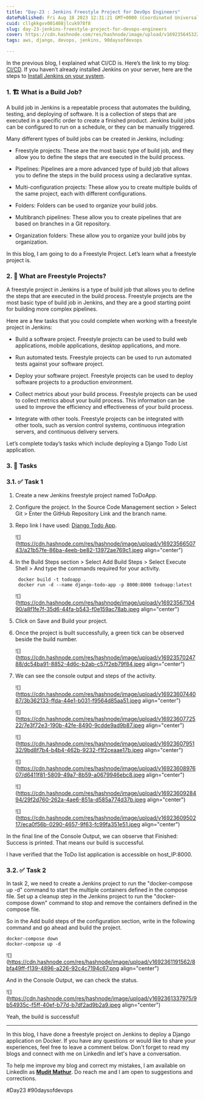 ```yaml
---
title: "Day-23 : Jenkins Freestyle Project for DevOps Engineers"
datePublished: Fri Aug 18 2023 12:31:21 GMT+0000 (Coordinated Universal Time)
cuid: cllgkkgvv001408jlcuk978f8
slug: day-23-jenkins-freestyle-project-for-devops-engineers
cover: https://cdn.hashnode.com/res/hashnode/image/upload/v1692356453224/3ee90ea4-58fe-4d9a-970a-19c83346e7e0.jpeg
tags: aws, django, devops, jenkins, 90daysofdevops

---
```


In the previous blog, I explained what CI/CD is. Here’s the link to my blog: [CI/CD](https://muditm12.hashnode.dev/day-22-getting-started-with-jenkins#heading-1-cicd). If you haven’t already installed Jenkins on your server, here are the steps to [Install Jenkins on your system](https://muditm12.hashnode.dev/day-22-getting-started-with-jenkins#heading-32-installing-jenkins).

### **1\. 🏗️ What is a Build Job?**

A build job in Jenkins is a repeatable process that automates the building, testing, and deploying of software. It is a collection of steps that are executed in a specific order to create a finished product. Jenkins build jobs can be configured to run on a schedule, or they can be manually triggered.

Many different types of build jobs can be created in Jenkins, including:

* Freestyle projects: These are the most basic type of build job, and they allow you to define the steps that are executed in the build process.
    
* Pipelines: Pipelines are a more advanced type of build job that allows you to define the steps in the build process using a declarative syntax.
    
* Multi-configuration projects: These allow you to create multiple builds of the same project, each with different configurations.
    
* Folders: Folders can be used to organize your build jobs.
    
* Multibranch pipelines: These allow you to create pipelines that are based on branches in a Git repository.
    
* Organization folders: These allow you to organize your build jobs by organization.
    

In this blog, I am going to do a Freestyle Project. Let’s learn what a freestyle project is.

### **2\. 🎨 What are Freestyle Projects?**

A freestyle project in Jenkins is a type of build job that allows you to define the steps that are executed in the build process. Freestyle projects are the most basic type of build job in Jenkins, and they are a good starting point for building more complex pipelines.

Here are a few tasks that you could complete when working with a freestyle project in Jenkins:

* Build a software project. Freestyle projects can be used to build web applications, mobile applications, desktop applications, and more.
    
* Run automated tests. Freestyle projects can be used to run automated tests against your software project.
    
* Deploy your software project. Freestyle projects can be used to deploy software projects to a production environment.
    
* Collect metrics about your build process. Freestyle projects can be used to collect metrics about your build process. This information can be used to improve the efficiency and effectiveness of your build process.
    
* Integrate with other tools. Freestyle projects can be integrated with other tools, such as version control systems, continuous integration servers, and continuous delivery servers.
    

Let’s complete today’s tasks which include deploying a Django Todo List application.

### **3\. 📝 Tasks**

### **3.1. ✅ Task 1**

1. Create a new Jenkins freestyle project named ToDoApp.
    
2. Configure the project. In the Source Code Management section &gt; Select Git &gt; Enter the GitHub Repository Link and the branch name.
    
3. Repo link I have used: [Django Todo App](https://github.com/joy00900/django-todo-cicd).
    
    ![](https://cdn.hashnode.com/res/hashnode/image/upload/v1692356650743/a21b57fe-86ba-4eeb-be82-13972ae769c1.jpeg align="center")
    
4. In the Build Steps section &gt; Select Add Build Steps &gt; Select Execute Shell &gt; And type the commands required for your activity.
    
    ```plaintext
     docker build -t todoapp .
     docker run -d --name django-todo-app -p 8000:8000 todoapp:latest
    ```
    
    ![](https://cdn.hashnode.com/res/hashnode/image/upload/v1692356710490/a8f1fe7f-35d6-44fa-b543-f0e159ac78ab.jpeg align="center")
    
5. Click on Save and Build your project.
    
6. Once the project is built successfully, a green tick can be observed beside the build number.
    
    ![](https://cdn.hashnode.com/res/hashnode/image/upload/v1692357024788/dc54ba91-8852-4d6c-b2ab-c57f2eb79f84.jpeg align="center")
    
7. We can see the console output and steps of the activity.
    
    ![](https://cdn.hashnode.com/res/hashnode/image/upload/v1692360744087/3b362133-ffda-44e1-b031-f9564d85aa51.jpeg align="center")
    
    ![](https://cdn.hashnode.com/res/hashnode/image/upload/v1692360772522/7e3f72e3-190b-42fe-8490-9cdde9ad9b87.jpeg align="center")
    
    ![](https://cdn.hashnode.com/res/hashnode/image/upload/v1692360795132/9bd8f7b4-b4b4-462b-9232-f1f2ceaae17b.jpeg align="center")
    
    ![](https://cdn.hashnode.com/res/hashnode/image/upload/v1692360897607/d6411f81-5809-49a7-8b59-a0679946ebc8.jpeg align="center")
    
    ![](https://cdn.hashnode.com/res/hashnode/image/upload/v1692360928494/29f2d760-262a-4ae6-851a-d585a774d37b.jpeg align="center")
    
    ![](https://cdn.hashnode.com/res/hashnode/image/upload/v1692360950217/eca0f56b-0290-4657-9f63-fc99fa351e51.jpeg align="center")
    

In the final line of the Console Output, we can observe that Finished: Success is printed. That means our build is successful.

I have verified that the ToDo list application is accessible on host\_IP:8000.

### **3.2. ✅ Task 2**

In task 2, we need to create a Jenkins project to run the "docker-compose up -d" command to start the multiple containers defined in the compose file. Set up a cleanup step in the Jenkins project to run the "docker-compose down" command to stop and remove the containers defined in the compose file.

So in the Add build steps of the configuration section, write in the following command and go ahead and build the project.

```plaintext
docker-compose down
docker-compose up -d
```

![](https://cdn.hashnode.com/res/hashnode/image/upload/v1692361191562/8bfa49ff-f139-4896-a226-92c4c7194c67.png align="center")

And in the Console Output, we can check the status.

![](https://cdn.hashnode.com/res/hashnode/image/upload/v1692361337975/9b54935c-f5ff-40ef-b77d-b7df2ad9b2a9.jpeg align="center")

Yeah, the build is successful!

---

In this blog, I have done a freestyle project on Jenkins to deploy a Django application on Docker. If you have any questions or would like to share your experiences, feel free to leave a comment below. Don't forget to read my blogs and connect with me on LinkedIn and let's have a conversation.

To help me improve my blog and correct my mistakes, I am available on LinkedIn as [**Mudit Mathur**](https://www.linkedin.com/in/mudit--mathur/). Do reach me and I am open to suggestions and corrections.

#Day23 #90daysofdevops